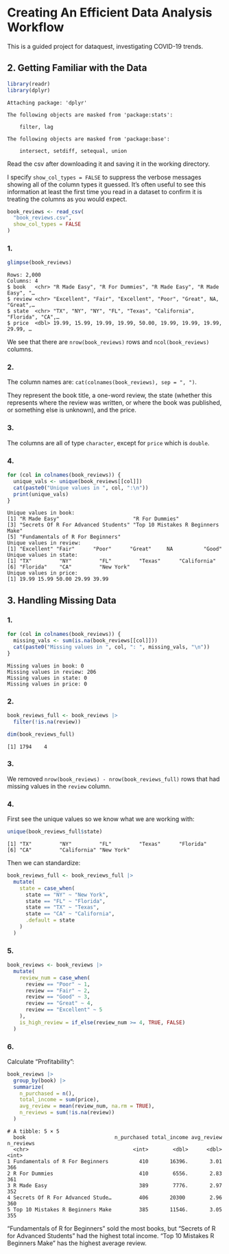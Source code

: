 # Creating An Efficient Data Analysis Workflow


This is a guided project for dataquest, investigating COVID-19 trends.

## 2. Getting Familiar with the Data

``` r
library(readr)
library(dplyr)
```


    Attaching package: 'dplyr'

    The following objects are masked from 'package:stats':

        filter, lag

    The following objects are masked from 'package:base':

        intersect, setdiff, setequal, union

Read the csv after downloading it and saving it in the working
directory.

I specify `show_col_types = FALSE` to suppress the verbose messages
showing all of the column types it guessed. It’s often useful to see
this information at least the first time you read in a dataset to
confirm it is treating the columns as you would expect.

``` r
book_reviews <- read_csv(
  "book_reviews.csv",
  show_col_types = FALSE
)
```

### 1.

``` r
glimpse(book_reviews)
```

    Rows: 2,000
    Columns: 4
    $ book   <chr> "R Made Easy", "R For Dummies", "R Made Easy", "R Made Easy", "…
    $ review <chr> "Excellent", "Fair", "Excellent", "Poor", "Great", NA, "Great",…
    $ state  <chr> "TX", "NY", "NY", "FL", "Texas", "California", "Florida", "CA",…
    $ price  <dbl> 19.99, 15.99, 19.99, 19.99, 50.00, 19.99, 19.99, 19.99, 29.99, …

We see that there are `nrow(book_reviews)` rows and `ncol(book_reviews)`
columns.

### 2.

The column names are: `cat(colnames(book_reviews), sep = ", ")`.

They represent the book title, a one-word review, the state (whether
this represents where the review was written, or where the book was
published, or something else is unknown), and the price.

### 3.

The columns are all of type `character`, except for `price` which is
`double`.

### 4.

``` r
for (col in colnames(book_reviews)) {
  unique_vals <- unique(book_reviews[[col]])
  cat(paste0("Unique values in ", col, ":\n"))
  print(unique_vals)
}
```

    Unique values in book:
    [1] "R Made Easy"                        "R For Dummies"                     
    [3] "Secrets Of R For Advanced Students" "Top 10 Mistakes R Beginners Make"  
    [5] "Fundamentals of R For Beginners"   
    Unique values in review:
    [1] "Excellent" "Fair"      "Poor"      "Great"     NA          "Good"     
    Unique values in state:
    [1] "TX"         "NY"         "FL"         "Texas"      "California"
    [6] "Florida"    "CA"         "New York"  
    Unique values in price:
    [1] 19.99 15.99 50.00 29.99 39.99

## 3. Handling Missing Data

### 1.

``` r
for (col in colnames(book_reviews)) {
  missing_vals <- sum(is.na(book_reviews[[col]]))
  cat(paste0("Missing values in ", col, ": ", missing_vals, "\n"))
}
```

    Missing values in book: 0
    Missing values in review: 206
    Missing values in state: 0
    Missing values in price: 0

### 2.

``` r
book_reviews_full <- book_reviews |>
  filter(!is.na(review))

dim(book_reviews_full)
```

    [1] 1794    4

### 3.

We removed `nrow(book_reviews) - nrow(book_reviews_full)` rows that had
missing values in the `review` column.

### 4.

First see the unique values so we know what we are working with:

``` r
unique(book_reviews_full$state)
```

    [1] "TX"         "NY"         "FL"         "Texas"      "Florida"   
    [6] "CA"         "California" "New York"  

Then we can standardize:

``` r
book_reviews_full <- book_reviews_full |>
  mutate(
    state = case_when(
      state == "NY" ~ "New York",
      state == "FL" ~ "Florida",
      state == "TX" ~ "Texas",
      state == "CA" ~ "California",
      .default = state
    )
  )
```

### 5.

``` r
book_reviews <- book_reviews |>
  mutate(
    review_num = case_when(
      review == "Poor" ~ 1,
      review == "Fair" ~ 2,
      review == "Good" ~ 3,
      review == "Great" ~ 4,
      review == "Excellent" ~ 5
    ),
    is_high_review = if_else(review_num >= 4, TRUE, FALSE)
  )
```

### 6.

Calculate “Profitability”:

``` r
book_reviews |>
  group_by(book) |>
  summarize(
    n_purchased = n(),
    total_income = sum(price),
    avg_review = mean(review_num, na.rm = TRUE),
    n_reviews = sum(!is.na(review))
  )
```

    # A tibble: 5 × 5
      book                             n_purchased total_income avg_review n_reviews
      <chr>                                  <int>        <dbl>      <dbl>     <int>
    1 Fundamentals of R For Beginners          410       16396.       3.01       366
    2 R For Dummies                            410        6556.       2.83       361
    3 R Made Easy                              389        7776.       2.97       352
    4 Secrets Of R For Advanced Stude…         406       20300        2.96       360
    5 Top 10 Mistakes R Beginners Make         385       11546.       3.05       355

“Fundamentals of R for Beginners” sold the most books, but “Secrets of R
for Advanced Students” had the highest total income. “Top 10 Mistakes R
Beginners Make” has the highest average review.
